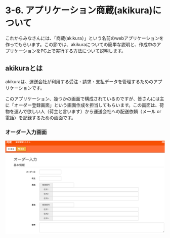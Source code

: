 # 3-6. アプリケーション商蔵(akikura)について

これからみなさんには、「商蔵(akikura）」という名前のwebアプリケーションを作ってもらいます。この節では、akikuraについての簡単な説明と、作成中のアプリケーションをPC上で実行する方法について説明します。

## akikuraとは
akikuraは、運送会社が利用する受注・請求・支払データを管理するためのアプリケーションです。

このアプリケーション、幾つかの画面で構成されているのですが、皆さんには主に「オーダー登録画面」という画面作成を担当してもらいます。この画面は、荷物を運んで欲しい人（荷主と言います）から運送会社への配送依頼（メール or 電話）を記録するための画面です。

### オーダー入力画面
![](../images/image-03-0055.png)